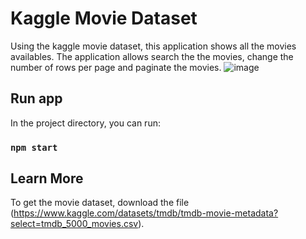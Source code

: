 # Kaggle Movie Dataset

Using the kaggle movie dataset, this application shows all the movies availables. The application allows search the the movies, change the number of rows per page and paginate the movies.
![image](https://user-images.githubusercontent.com/26641353/195189833-d52ca8af-1314-4379-a803-bd37d43f4470.png)


## Run app

In the project directory, you can run:

### `npm start`

## Learn More
To get the movie dataset, download the file (https://www.kaggle.com/datasets/tmdb/tmdb-movie-metadata?select=tmdb_5000_movies.csv).


